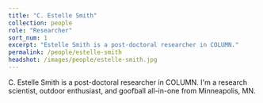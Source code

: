 ```yaml
---
title: "C. Estelle Smith"
collection: people
role: "Researcher"
sort_num: 1
excerpt: "Estelle Smith is a post-doctoral researcher in COLUMN."
permalink: /people/estelle-smith
headshot: /images/people/estelle-smith.jpg
---
```


C. Estelle Smith is a post-doctoral researcher in COLUMN. I'm a research scientist, outdoor enthusiast, and goofball all-in-one from Minneapolis, MN.
